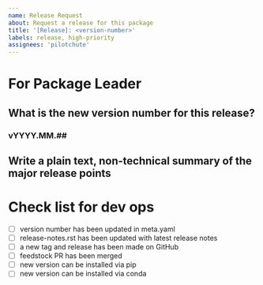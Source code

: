 ```yaml
---
name: Release Request
about: Request a release for this package
title: '[Release]: <version-number>'
labels: release, high-priority
assignees: 'pilotchute'
---
```

# For Package Leader
## What is the new version number for this release?
### vYYYY.MM.##

## Write a plain text, non-technical summary of the major release points

# Check list for dev ops
- [ ] version number has been updated in meta.yaml
- [ ] release-notes.rst has been updated with latest release notes
- [ ] a new tag and release has been made on GitHub
- [ ] feedstock PR has been merged
- [ ] new version can be installed via pip
- [ ] new version can be installed via conda

